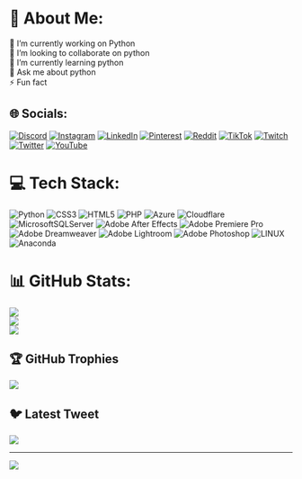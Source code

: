 # 💫 About Me:
🔭 I’m currently working on Python<br>👯 I’m looking to collaborate on python<br>🌱 I’m currently learning python<br>💬 Ask me about python<br>⚡ Fun fact


## 🌐 Socials:
[![Discord](https://img.shields.io/badge/Discord-%237289DA.svg?logo=discord&logoColor=white)](https://discord.gg/mertgzzr#4726) [![Instagram](https://img.shields.io/badge/Instagram-%23E4405F.svg?logo=Instagram&logoColor=white)](https://instagram.com/Mertgzzr) [![LinkedIn](https://img.shields.io/badge/LinkedIn-%230077B5.svg?logo=linkedin&logoColor=white)](https://linkedin.com/in/Mertgzzr) [![Pinterest](https://img.shields.io/badge/Pinterest-%23E60023.svg?logo=Pinterest&logoColor=white)](https://pinterest.com/Mertgzzr) [![Reddit](https://img.shields.io/badge/Reddit-%23FF4500.svg?logo=Reddit&logoColor=white)](https://reddit.com/user/Mertgzzr) [![TikTok](https://img.shields.io/badge/TikTok-%23000000.svg?logo=TikTok&logoColor=white)](https://tiktok.com/@Mertgzzr) [![Twitch](https://img.shields.io/badge/Twitch-%239146FF.svg?logo=Twitch&logoColor=white)](https://twitch.tv/Mertgzzr) [![Twitter](https://img.shields.io/badge/Twitter-%231DA1F2.svg?logo=Twitter&logoColor=white)](https://twitter.com/Mertgzzr) [![YouTube](https://img.shields.io/badge/YouTube-%23FF0000.svg?logo=YouTube&logoColor=white)](https://youtube.com/@Mertgzzr) 

# 💻 Tech Stack:
![Python](https://img.shields.io/badge/python-3670A0?style=for-the-badge&logo=python&logoColor=ffdd54) ![CSS3](https://img.shields.io/badge/css3-%231572B6.svg?style=for-the-badge&logo=css3&logoColor=white) ![HTML5](https://img.shields.io/badge/html5-%23E34F26.svg?style=for-the-badge&logo=html5&logoColor=white) ![PHP](https://img.shields.io/badge/php-%23777BB4.svg?style=for-the-badge&logo=php&logoColor=white) ![Azure](https://img.shields.io/badge/azure-%230072C6.svg?style=for-the-badge&logo=azure-devops&logoColor=white) ![Cloudflare](https://img.shields.io/badge/Cloudflare-F38020?style=for-the-badge&logo=Cloudflare&logoColor=white) ![MicrosoftSQLServer](https://img.shields.io/badge/Microsoft%20SQL%20Sever-CC2927?style=for-the-badge&logo=microsoft%20sql%20server&logoColor=white) ![Adobe After Effects](https://img.shields.io/badge/Adobe%20After%20Effects-9999FF.svg?style=for-the-badge&logo=Adobe%20After%20Effects&logoColor=white) ![Adobe Premiere Pro](https://img.shields.io/badge/Adobe%20Premiere%20Pro-9999FF.svg?style=for-the-badge&logo=Adobe%20Premiere%20Pro&logoColor=white) ![Adobe Dreamweaver](https://img.shields.io/badge/Adobe%20Dreamweaver-FF61F6.svg?style=for-the-badge&logo=Adobe%20Dreamweaver&logoColor=white) ![Adobe Lightroom](https://img.shields.io/badge/Adobe%20Lightroom-31A8FF.svg?style=for-the-badge&logo=Adobe%20Lightroom&logoColor=white) ![Adobe Photoshop](https://img.shields.io/badge/adobephotoshop-%2331A8FF.svg?style=for-the-badge&logo=adobephotoshop&logoColor=white) ![LINUX](https://img.shields.io/badge/Linux-FCC624?style=for-the-badge&logo=linux&logoColor=black) ![Anaconda](https://img.shields.io/badge/Anaconda-%2344A833.svg?style=for-the-badge&logo=anaconda&logoColor=white)
# 📊 GitHub Stats:
![](https://github-readme-stats.vercel.app/api?username=Mertgzzr&theme=dark&hide_border=false&include_all_commits=false&count_private=false)<br/>
![](https://github-readme-streak-stats.herokuapp.com/?user=Mertgzzr&theme=dark&hide_border=false)<br/>
![](https://github-readme-stats.vercel.app/api/top-langs/?username=Mertgzzr&theme=dark&hide_border=false&include_all_commits=false&count_private=false&layout=compact)

## 🏆 GitHub Trophies
![](https://github-profile-trophy.vercel.app/?username=Mertgzzr&theme=radical&no-frame=false&no-bg=true&margin-w=4)

## 🐦 Latest Tweet
[![](https://gtce.itsvg.in/api?username=Mertgzzr)](https://github.com/VishwaGauravIn/github-twitter-card-embed)

---
[![](https://visitcount.itsvg.in/api?id=Mertgzzr&icon=0&color=0)](https://visitcount.itsvg.in)

<!-- Proudly created with GPRM ( https://gprm.itsvg.in ) -->